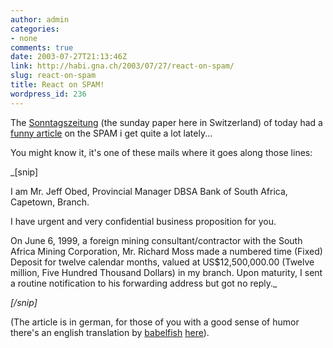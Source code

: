 ```yaml
---
author: admin
categories:
- none
comments: true
date: 2003-07-27T21:13:46Z
link: http://habi.gna.ch/2003/07/27/react-on-spam/
slug: react-on-spam
title: React on SPAM!
wordpress_id: 236
---
```


The [Sonntagszeitung](http://www.sonntagszeitung.ch/) (the sunday paper here in Switzerland) of today had a [funny article](http://www.sonntagszeitung.ch/dyn/news/multimedia/295019.html) on the SPAM i get quite a lot lately... 
  

You might know it, it's one of these mails where it goes along those lines:  




_[snip]  

I am Mr. Jeff Obed, Provincial Manager  DBSA Bank of South Africa, 
Capetown, Branch.  

I have urgent and very confidential business proposition for 
you.  

On June 6, 1999, a foreign mining consultant/contractor with the South 
Africa Mining Corporation, Mr. Richard Moss made a numbered time (Fixed) 
Deposit for twelve calendar months, valued at US$12,500,000.00 (Twelve million, 
Five Hundred Thousand Dollars) in my branch.  Upon maturity, I sent a 
routine notification to his forwarding address but got no reply._




_[/snip]_



(The article is in german, for those of you with a good sense of humor there's an english translation by [babelfish](http://babelfish.altavista.com) [here](http://babelfish.altavista.com/babelfish/urltrurl?tt=url&url=http%3A%2F%2Fwww.sonntagszeitung.ch%2Fdyn%2Fnews%2Fmultimedia%2F295019.html&lp=de_en)).

